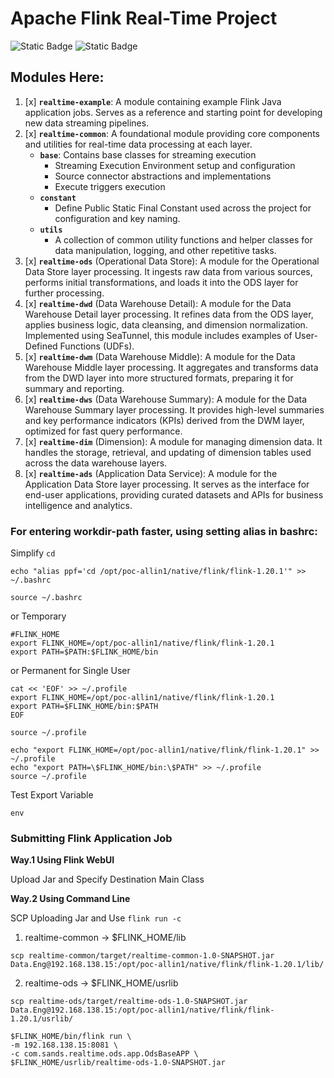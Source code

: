 # Apache Flink Real-Time Project

![Static Badge](https://img.shields.io/badge/Apache-Paimon-blue?logo=apache&logoColor=%23E6526F&labelColor=black)
![Static Badge](https://img.shields.io/badge/Apache-Flink-blue?logo=apache&logoColor=%23E6526F&labelColor=black)

## Modules Here:

1. [x] **`realtime-example`**: A module containing example Flink Java application jobs. Serves as a reference and starting point for developing new data streaming pipelines.
1. [x] **`realtime-common`**: A foundational module providing core components and utilities for real-time data processing at each layer.
   * **`base`**: Contains base classes for streaming execution
     * Streaming Execution Environment setup and configuration
     * Source connector abstractions and implementations
     * Execute triggers execution
   * **`constant`**
     * Define Public Static Final Constant used across the project for configuration and key naming.
   * **`utils`**
     * A collection of common utility functions and helper classes for data manipulation, logging, and other repetitive tasks.
1. [x] **`realtime-ods`** (Operational Data Store): A module for the Operational Data Store layer processing. It ingests raw data from various sources, performs initial transformations, and loads it into the ODS layer for further processing.
1. [x] **`realtime-dwd`** (Data Warehouse Detail): A module for the Data Warehouse Detail layer processing. It refines data from the ODS layer, applies business logic, data cleansing, and dimension normalization. Implemented using SeaTunnel, this module includes examples of User-Defined Functions (UDFs).
1. [x] **`realtime-dwm`** (Data Warehouse Middle): A module for the Data Warehouse Middle layer processing. It aggregates and transforms data from the DWD layer into more structured formats, preparing it for summary and reporting.
1. [x] **`realtime-dws`** (Data Warehouse Summary): A module for the Data Warehouse Summary layer processing. It provides high-level summaries and key performance indicators (KPIs) derived from the DWM layer, optimized for fast query performance.
1. [x] **`realtime-dim`** (Dimension): A module for managing dimension data. It handles the storage, retrieval, and updating of dimension tables used across the data warehouse layers.
1. [x] **`realtime-ads`** (Application Data Service): A module for the Application Data Store layer processing. It serves as the interface for end-user applications, providing curated datasets and APIs for business intelligence and analytics.

### For entering workdir-path faster, using setting alias in bashrc:

Simplify `cd`
```
echo "alias ppf='cd /opt/poc-allin1/native/flink/flink-1.20.1'" >> ~/.bashrc

source ~/.bashrc
```
or Temporary
```
#FLINK_HOME
export FLINK_HOME=/opt/poc-allin1/native/flink/flink-1.20.1
export PATH=$PATH:$FLINK_HOME/bin
```
or Permanent for Single User
```
cat << 'EOF' >> ~/.profile
export FLINK_HOME=/opt/poc-allin1/native/flink/flink-1.20.1
export PATH=$FLINK_HOME/bin:$PATH
EOF

source ~/.profile
```
```
echo "export FLINK_HOME=/opt/poc-allin1/native/flink/flink-1.20.1" >> ~/.profile
echo "export PATH=\$FLINK_HOME/bin:\$PATH" >> ~/.profile
source ~/.profile
```
Test Export Variable
```
env
```

### Submitting Flink Application Job

**Way.1 Using Flink WebUI**

Upload Jar and Specify Destination Main Class

**Way.2 Using Command Line**

SCP Uploading Jar and Use `flink run -c`

1. realtime-common -> $FLINK_HOME/lib
```shell
scp realtime-common/target/realtime-common-1.0-SNAPSHOT.jar Data.Eng@192.168.138.15:/opt/poc-allin1/native/flink/flink-1.20.1/lib/
```
2. realtime-ods -> $FLINK_HOME/usrlib
```shell
scp realtime-ods/target/realtime-ods-1.0-SNAPSHOT.jar Data.Eng@192.168.138.15:/opt/poc-allin1/native/flink/flink-1.20.1/usrlib/
```

```
$FLINK_HOME/bin/flink run \
-m 192.168.138.15:8081 \
-c com.sands.realtime.ods.app.OdsBaseAPP \
$FLINK_HOME/usrlib/realtime-ods-1.0-SNAPSHOT.jar
```
